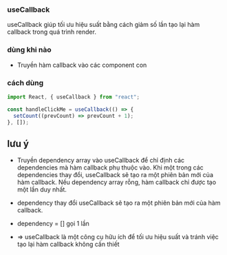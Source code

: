 ### useCallback

useCallback giúp tối ưu hiệu suất bằng cách giảm số lần tạo lại hàm callback trong quá trình render.

### dùng khi nào

- Truyền hàm callback vào các component con

### cách dùng

```jsx
import React, { useCallback } from "react";

const handleClickMe = useCallback(() => {
  setCount((prevCount) => prevCount + 1);
}, []);
```

## lưu ý

- Truyền dependency array vào useCallback để chỉ định các dependencies mà hàm callback phụ thuộc vào. Khi một trong các dependencies thay đổi, useCallback sẽ tạo ra một phiên bản mới của hàm callback. Nếu dependency array rỗng, hàm callback chỉ được tạo một lần duy nhất.
- dependency thay đổi useCallback sẽ tạo ra một phiên bản mới của hàm callback.
- dependency = [] gọi 1 lần

- => useCallback là một công cụ hữu ích để tối ưu hiệu suất và tránh việc tạo lại hàm callback không cần thiết
